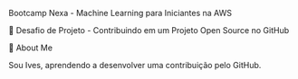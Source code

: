Bootcamp Nexa - Machine Learning para Iniciantes na AWS

🚀 Desafio de Projeto - Contribuindo em um Projeto Open Source no GitHub

🎯 About Me

Sou Ives, aprendendo a desenvolver uma contribuição pelo GitHub.
